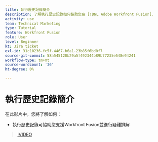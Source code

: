 ```yaml
---
title: 執行歷史記錄簡介
description: 了解執行歷史記錄如何協助您在 [!DNL Adobe Workfront Fusion].
activity: use
team: Technical Marketing
type: Tutorial
feature: Workfront Fusion
role: User
level: Beginner
kt: Jira ticket
exl-id: 31c10236-fc5f-4467-b6a1-23b85f6bd0f7
source-git-commit: 58a545120b29a5f492344b89b77235e548e94241
workflow-type: tm+mt
source-wordcount: '36'
ht-degree: 0%

---
```


# 執行歷史記錄簡介

在此影片中，您將了解如何：

* 執行歷史記錄可協助您支援Workfront Fusion並進行疑難排解

>[!VIDEO](https://video.tv.adobe.com/v/335282/?quality=12)
